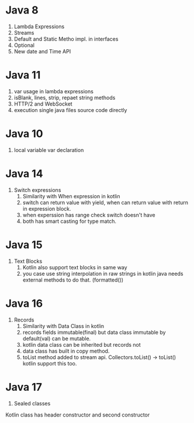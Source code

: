 # Java 8
1. Lambda Expressions
2. Streams
3. Default and Static Metho impl. in interfaces
4. Optional
5. New date and Time API

# Java 11
1. var usage in lambda expressions
2. isBlank, lines, strip, repaet string methods
3. HTTP/2 and WebSocket
4. execution single java files source code directly

# Java 10 
1. local variable var declaration

# Java 14
1. Switch expressions
	1. Similarity with When expression in kotlin
	2. switch can return value with yield, when can return value with return in expression block.
	3. when experssion has range check switch doesn't have
	4. both has smart casting for type match. 

# Java 15
1. Text Blocks
	1. Kotlin also support text blocks in same way
	2. you case use string interpolation in raw strings in kotlin java needs external methods to do that. (formatted())

# Java 16
1. Records
	1. Similarity with Data Class in kotlin
	2. records fields immutable(final) but data class immutable by default(val) can be mutable.
	3. kotlin data class can be inherited but records not
	4. data class has built in copy method.
	5. toList method added to stream api. Collectors.toList() -> toList() kotlin support this too.

# Java 17
1. Sealed classes 


Kotlin class has header constructor and second constructor